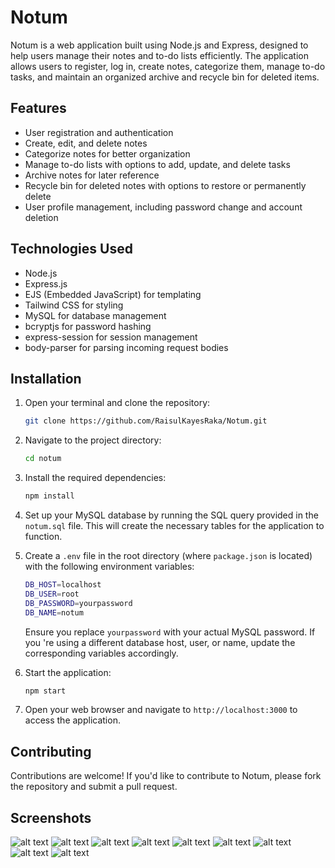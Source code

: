 # Notum

Notum is a web application built using Node.js and Express, designed to help users manage their notes and to-do lists efficiently. The application allows users to register, log in, create notes, categorize them, manage to-do tasks, and maintain an organized archive and recycle bin for deleted items.

## Features

- User registration and authentication
- Create, edit, and delete notes
- Categorize notes for better organization
- Manage to-do lists with options to add, update, and delete tasks
- Archive notes for later reference
- Recycle bin for deleted notes with options to restore or permanently delete
- User profile management, including password change and account deletion

## Technologies Used

- Node.js
- Express.js
- EJS (Embedded JavaScript) for templating
- Tailwind CSS for styling
- MySQL for database management
- bcryptjs for password hashing
- express-session for session management
- body-parser for parsing incoming request bodies

## Installation

1. Open your terminal and clone the repository:

   ```bash
   git clone https://github.com/RaisulKayesRaka/Notum.git
   ```

2. Navigate to the project directory:

   ```bash
   cd notum
   ```

3. Install the required dependencies:

   ```bash
   npm install
   ```

4. Set up your MySQL database by running the SQL query provided in the `notum.sql` file. This will create the necessary tables for the application to function.

5. Create a `.env` file in the root directory (where `package.json` is located) with the following environment variables:

   ```bash
   DB_HOST=localhost
   DB_USER=root
   DB_PASSWORD=yourpassword
   DB_NAME=notum
   ```

   Ensure you replace `yourpassword` with your actual MySQL password. If you 're using a different database host, user, or name, update the corresponding variables accordingly.

6. Start the application:

   ```bash
   npm start
   ```

7. Open your web browser and navigate to `http://localhost:3000` to access the application.

## Contributing

Contributions are welcome! If you'd like to contribute to Notum, please fork the repository and submit a pull request.

## Screenshots

![alt text](screenshots/landing.png)
![alt text](screenshots/signup.png)
![alt text](screenshots/login.png)
![alt text](screenshots/dashboard.png)
![alt text](screenshots/archive.png)
![alt text](screenshots/recyclebin.png)
![alt text](screenshots/categories.png)
![alt text](screenshots/todos.png)
![alt text](screenshots/profile.png)
